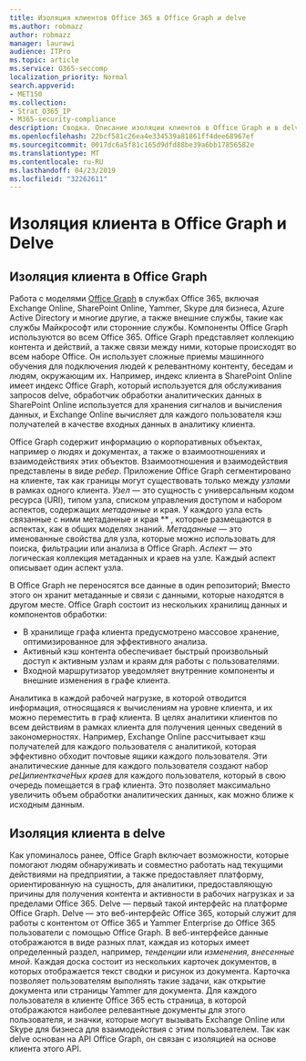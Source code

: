 ```yaml
---
title: Изоляция клиентов Office 365 в Office Graph и delve
ms.author: robmazz
author: robmazz
manager: laurawi
audience: ITPro
ms.topic: article
ms.service: O365-seccomp
localization_priority: Normal
search.appverid:
- MET150
ms.collection:
- Strat_O365_IP
- M365-security-compliance
description: Сводка. Описание изоляции клиентов в Office Graph и в delve.
ms.openlocfilehash: 22bcf581c26ea4e334539a81861ff4dee68967ef
ms.sourcegitcommit: 0017dc6a5f81c165d9dfd88be39a6bb17856582e
ms.translationtype: MT
ms.contentlocale: ru-RU
ms.lasthandoff: 04/23/2019
ms.locfileid: "32262611"
---
```

# <a name="tenant-isolation-in-the-office-graph-and-delve"></a>Изоляция клиента в Office Graph и Delve

## <a name="tenant-isolation-in-the-office-graph"></a>Изоляция клиента в Office Graph
Работа с моделями [Office Graph](https://dev.office.com/officegraph) в службах Office 365, включая Exchange Online, SharePoint Online, Yammer, Skype для бизнеса, Azure Active Directory и многие другие, а также внешние службы, такие как службы Майкрософт или сторонние службы. Компоненты Office Graph используются во всем Office 365. Office Graph представляет коллекцию контента и действий, а также связи между ними, которые происходят во всем наборе Office. Он использует сложные приемы машинного обучения для подключения людей к релевантному контенту, беседам и людям, окружающим их. Например, индекс клиента в SharePoint Online имеет индекс Office Graph, который используется для обслуживания запросов delve, обработчик обработки аналитических данных в SharePoint Online используется для хранения сигналов и вычисления данных, и Exchange Online вычисляет для каждого пользователя кэш получателей в качестве входных данных в аналитику клиента.

Office Graph содержит информацию о корпоративных объектах, например о людях и документах, а также о взаимоотношениях и взаимодействиях этих объектов. Взаимоотношения и взаимодействия представлены в виде *ребер*. Приложение Office Graph сегментировано на клиенте, так как границы могут существовать только между *узлами* в рамках одного клиента. *Узел* — это сущность с универсальным кодом ресурса (URI), типом узла, списком управления доступом и набором аспектов, содержащих *метаданные* и края. У каждого узла есть связанные с ними метаданные и края ** , которые размещаются в аспектах, как в общих моделях знаний. *Метаданные* — это именованные свойства для узла, которые можно использовать для поиска, фильтрации или анализа в Office Graph. *Аспект* — это логическая коллекция метаданных и краев на узле. Каждый аспект описывает один аспект узла. 

В Office Graph не переносятся все данные в один репозиторий; Вместо этого он хранит метаданные и связи с данными, которые находятся в другом месте. Office Graph состоит из нескольких хранилищ данных и компонентов обработки:
- В хранилище графа клиента предусмотрено массовое хранение, оптимизированное для эффективного анализа.
- Активный кэш контента обеспечивает быстрый произвольный доступ к активным узлам и краям для работы с пользователями.
- Входной маршрутизатор уведомляет внутренние компоненты и внешние изменения в графе клиента.

Аналитика в каждой рабочей нагрузке, в которой отводится информация, относящаяся к вычислениям на уровне клиента, и их можно переместить в граф клиента. В целях аналитики клиентов по всем действиям в рамках клиента для получения ценных сведений в закономерностях. Например, Exchange Online рассчитывает кэш получателей для каждого пользователя с аналитикой, которая эффективно обходит почтовые ящики каждого пользователя. Эти аналитические данные для каждого пользователя создают набор *реЦипиенткачеНых краев* для каждого пользователя, который в свою очередь помещается в граф клиента. Это позволяет максимально увеличить объем обработки аналитических данных, как можно ближе к исходным данным.

## <a name="tenant-isolation-in-delve"></a>Изоляция клиента в delve
Как упоминалось ранее, Office Graph включает возможности, которые помогают людям обнаруживать и совместно работать над текущими действиями на предприятии, а также предоставляет платформу, ориентированную на сущность, для аналитики, предоставляющую причины для получения контента и активности в рабочих нагрузках и за пределами Office 365. Delve — первый такой интерфейс на платформе Office Graph.
Delve — это веб-интерфейс Office 365, который служит для работы с контентом от Office 365 и Yammer Enterprise до Office 365 пользователи с помощью Office Graph. В веб-интерфейсе данные отображаются в виде разных плат, каждая из которых имеет определенный раздел, например, *тенденции* или *изменения, внесенные мной*. Каждая доска состоит из нескольких карточек документов, в которых отображается текст сводки и рисунок из документа. Карточка позволяет пользователям выполнять такие задачи, как открытие документа или страницы Yammer для документа. Для каждого пользователя в клиенте Office 365 есть страница, в которой отображаются наиболее релевантные документы для этого пользователя, и значки, которые могут вызывать Exchange Online или Skype для бизнеса для взаимодействия с этим пользователем. Так как delve основан на API Office Graph, он связан с изоляцией на основе клиента этого API.
